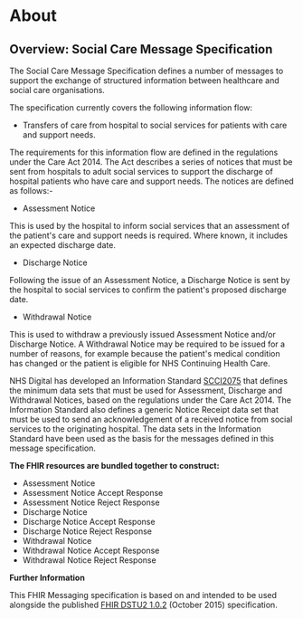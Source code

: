 # About #






## Overview: Social Care Message Specification ##
The Social Care Message Specification defines a number of messages to support the exchange of structured information between healthcare and social care organisations.

The specification currently covers the following information flow:

- Transfers of care from hospital to social services for patients with care and support needs.

The requirements for this information flow are defined in the regulations under the Care Act 2014. The Act describes a series of notices that must be sent from hospitals to adult social services to support the discharge of hospital patients who have care and support needs. The notices are defined as follows:-

- Assessment Notice

This is used by the hospital to inform social services that an assessment of the patient's care and support needs is required. Where known, it includes an expected discharge date.

- Discharge Notice

Following the issue of an Assessment Notice, a Discharge Notice is sent by the hospital to social services to confirm the patient's proposed discharge date.

- Withdrawal Notice

This is used to withdraw a previously issued Assessment Notice and/or Discharge Notice. A Withdrawal Notice may be required to be issued for a number of reasons, for example because the patient's medical condition has changed or the patient is eligible for NHS Continuing Health Care.

NHS Digital has developed an Information Standard [SCCI2075] that defines the minimum data sets that must be used for Assessment, Discharge and Withdrawal Notices, based on the regulations under the Care Act 2014. The Information Standard also defines a generic Notice Receipt data set that must be used to send an acknowledgement of a received notice from social services to the originating hospital. The data sets in the Information Standard have been used as the basis for the messages defined in this message specification.

 

**The FHIR resources are bundled together to construct:**

-	Assessment Notice
-	Assessment Notice Accept Response
-	Assessment Notice Reject Response
-	Discharge Notice
-	Discharge Notice Accept Response
-	Discharge Notice Reject Response
-	Withdrawal Notice
-	Withdrawal Notice Accept Response
-	Withdrawal Notice Reject Response


**Further Information**

This FHIR Messaging specification is based on and intended to be used alongside the published [FHIR DSTU2 1.0.2] (October 2015) specification. 

[FHIR DSTU2 1.0.2]: http://hl7.org/fhir/DSTU2/index.html

[Work_Stream_2.1_Final.pdf]: https://www.gov.uk/government/uploads/system/uploads/attachment_data/file/465064/Work_Stream_2.1_Final.pdf

[SCCI2075]: http://content.digital.nhs.uk/isce/publication/scci2075